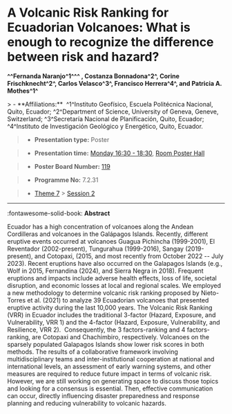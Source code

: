# A Volcanic Risk Ranking for Ecuadorian Volcanoes: What is enough to recognize the difference between risk and hazard?

**^^Fernanda Naranjo^1^^^ , Costanza Bonnadona^2^, Corine Frischknecht^2^, Carlos Velasco^3^, Francisco Herrera^4^, and Patricia A. Mothes^1^**

<!-- more -->> - **Affiliations:**  ^1^Instituto Geofísico, Escuela Politécnica Nacional, Quito, Ecuador; ^2^Department of Science, University of Geneva, Geneve, Switzerland; ^3^Secretaría Nacional de Planificación, Quito, Ecuador; ^4^Instituto de Investigación Geológico y Energético, Quito, Ecuador. 

> - **Presentation type:** Poster

> - **Presentation time:** [Monday 16:30 - 18:30](../sessions_comparison.md#__tabbed_1_6), [Room Poster Hall](../maps_venue.md#__tabbed_1_1)

> - **Poster Board Number:** [119](../map_poster_boards.md#monday)

> - **Programme No:** 7.2.31

> - [Theme 7](../theme7.md) > [Session 2](../sessions/session-7-2.md)

--- 

:fontawesome-solid-book: **Abstract**

Ecuador has a high concentration of volcanoes along the Andean Cordilleras and volcanoes in the Galápagos Islands. Recently, different eruptive events occurred at volcanoes Guagua Pichincha (1999-2001), El Reventador (2002-present), Tungurahua (1999-2016), Sangay (2019-present), and Cotopaxi, (2015, and most recently from October 2022 -- July 2023). Recent eruptions have also occurred on the Galapagos Islands (e.g., Wolf in 2015, Fernandina (2024), and Sierra Negra in 2018). Frequent eruptions and impacts include adverse health effects, loss of life, societal disruption, and economic losses at local and regional scales.
We employed a new methodology to determine volcanic risk ranking proposed by Nieto-Torres et al. (2021) to analyze 39 Ecuadorian volcanoes that presented eruptive activity during the last 10,000 years. The Volcanic Risk Ranking (VRR) in Ecuador includes the traditional 3-factor (Hazard, Exposure, and Vulnerability, VRR 1) and the 4-factor (Hazard, Exposure, Vulnerability, and Resilience, VRR 2).  Consequently, the 3 factors-ranking and 4 factors-ranking, are Cotopaxi and Chachimbiro, respectively. Volcanoes on the sparsely populated Galapagos Islands show lower risk scores in both methods. The results of a collaborative framework involving multidisciplinary teams and inter-institutional cooperation at national and international levels, an assessment of early warning systems, and other measures are required to reduce future impact in terms of volcanic risk. However, we are still working on generating space to discuss those topics and looking for a consensus is essential. Then, effective communication can occur, directly influencing disaster preparedness and response planning and reducing vulnerability to volcanic hazards.

